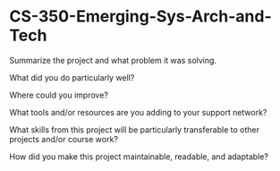 # CS-350-Emerging-Sys-Arch-and-Tech

Summarize the project and what problem it was solving.



What did you do particularly well?



Where could you improve?



What tools and/or resources are you adding to your support network?



What skills from this project will be particularly transferable to other projects and/or course work?



How did you make this project maintainable, readable, and adaptable?

